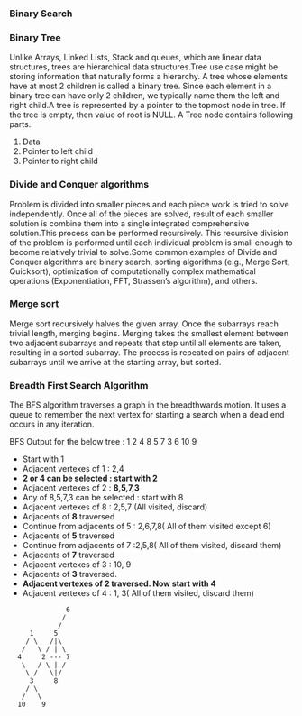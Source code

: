 ### Binary Search

### Binary Tree

Unlike Arrays, Linked Lists, Stack and queues, which are linear data structures, trees are hierarchical data structures.Tree use case might be storing information that naturally forms a hierarchy. A tree whose elements have at most 2 children is called a binary tree. Since each element in a binary tree can have only 2 children, we typically name them the left and right child.A tree is represented by a pointer to the topmost node in tree. If the tree is empty, then value of root is NULL.
A Tree node contains following parts.
1. Data
2. Pointer to left child
3. Pointer to right child

### Divide and Conquer algorithms

Problem is divided into smaller pieces and each piece work is tried to solve independently. Once all of the pieces are solved, result of each smaller solution is combine them into a single integrated comprehensive solution.This process can be performed recursively. This recursive division of the problem is performed until each individual problem is small enough to become relatively trivial to solve.Some common examples of Divide and Conquer algorithms are binary search, sorting algorithms (e.g., Merge Sort, Quicksort), optimization of computationally complex mathematical operations (Exponentiation, FFT, Strassen’s algorithm), and others.

### Merge sort

Merge sort recursively halves the given array. Once the subarrays reach trivial length, merging begins. Merging takes the smallest element between two adjacent subarrays and repeats that step until all elements are taken, resulting in a sorted subarray. The process is repeated on pairs of adjacent subarrays until we arrive at the starting array, but sorted.

### Breadth First Search Algorithm
The BFS algorithm traverses a graph in the breadthwards motion. It uses a queue to remember the next vertex for starting a search when a dead end occurs in any iteration.

BFS Output for the below tree : 1 2 4 8 5 7 3 6 10 9
- Start with 1
- Adjacent vertexes of 1 : 2,4
- **2 or 4 can be selected : start with 2**
- Adjacent vertexes of 2 : **8,5,7,3**
- Any of 8,5,7,3 can be selected : start with 8
- Adjacent vertexes of 8 : 2,5,7 (All visited, discard)
- Adjacents of **8** traversed
- Continue from adjacents of 5 : 2,6,7,8( All of them visited except 6)
- Adjacents of **5** traversed
- Continue from adjacents of 7 :2,5,8( All of them visited, discard them)
- Adjacents of **7** traversed
- Adjacent vertexes of 3 : 10, 9
- Adjacents of **3** traversed. 
- **Adjacent vertexes of 2 traversed. Now start with 4**
- Adjacent vertexes of 4 : 1, 3( All of them visited, discard them)

```
              6
             /            
            / 
     1     5
    / \   /|\
   /   \ / | \
  4     2 --- 7
   \   / \ | /
    \ /   \|/ 
     3     8
    / \
   /   \
  10    9
```
